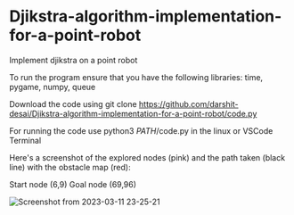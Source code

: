 # Djikstra-algorithm-implementation-for-a-point-robot
Implement djikstra on a point robot

To run the program ensure that you have the following libraries:
time, pygame, numpy, queue

Download the code using git clone https://github.com/darshit-desai/Djikstra-algorithm-implementation-for-a-point-robot/code.py

For running the code use python3 $PATH$/code.py in the linux or VSCode Terminal

Here's a screenshot of the explored nodes (pink) and the path taken (black line) with the obstacle map (red):

Start node (6,9)
Goal node (69,96)

![Screenshot from 2023-03-11 23-25-21](https://user-images.githubusercontent.com/36150235/224524313-4c375115-9ed1-42c0-9f7d-e89d6f75888b.png)
